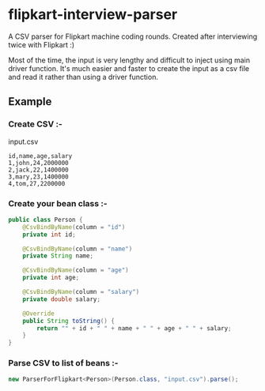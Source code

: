 # flipkart-interview-parser
A CSV parser for Flipkart machine coding rounds. Created after interviewing twice with Flipkart :)

Most of the time, the input is very lengthy and difficult to inject using main driver function.
It's much easier and faster to create the input as a csv file and read it rather than using a driver function.
## Example
### Create CSV :-
input.csv
```
id,name,age,salary
1,john,24,2000000
2,jack,22,1400000
3,mary,23,1400000
4,tom,27,2200000
```
### Create your bean class :-
```java
public class Person {
    @CsvBindByName(column = "id")
    private int id;

    @CsvBindByName(column = "name")
    private String name;

    @CsvBindByName(column = "age")
    private int age;

    @CsvBindByName(column = "salary")
    private double salary;

    @Override
    public String toString() {
        return "" + id + " " + name + " " + age + " " + salary;
    }
}
```
### Parse CSV to list of beans :-
```java
new ParserForFlipkart<Person>(Person.class, "input.csv").parse();
```
